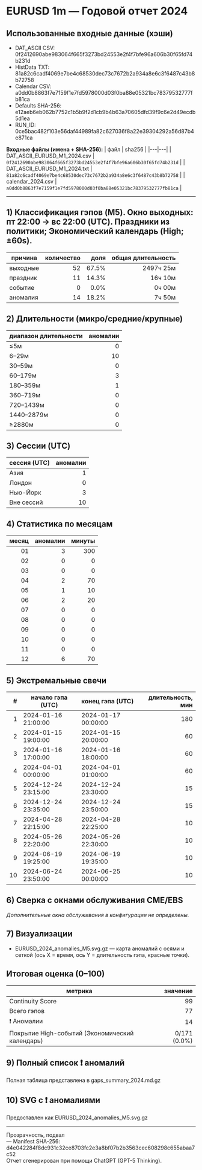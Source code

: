 # EURUSD 1m — Годовой отчет 2024

## Использованные входные данные (хэши)
- DAT_ASCII CSV: 0f2412690abe983064f665f3273bd24553e2f4f7bfe96a606b30f65fd74b231d  
- HistData TXT: 81a82c6cadf4069e7be4c68530dec73c7672b2a934a8e6c3f6487c43b8b72758  
- Calendar CSV: a0dd0b8863f7e7159f1e7fd5978000d03f0ba88e05321bc78379532777fb81ca  
- Defaults SHA-256: e12aeb6eb062b7752c1b5b9f2d1cb9b4b63a70605dfd39f9c6e2d49ecdb5d1ea  
- RUN_ID: 0ce5bac482f103e56daf44989fa82c627036f8a22e39304292a56d87b4e871ca  

**Входные файлы (имена + SHA-256):**
| файл | sha256 |
|---|---|
| DAT_ASCII_EURUSD_M1_2024.csv | `0f2412690abe983064f665f3273bd24553e2f4f7bfe96a606b30f65fd74b231d` |
| DAT_ASCII_EURUSD_M1_2024.txt | `81a82c6cadf4069e7be4c68530dec73c7672b2a934a8e6c3f6487c43b8b72758` |
| calendar_2024.csv | `a0dd0b8863f7e7159f1e7fd5978000d03f0ba88e05321bc78379532777fb81ca` |

---
## 1) Классификация гэпов (M5). Окно выходных: пт 22:00 → вс 22:00 (UTC). Праздники из политики; Экономический календарь (High; ±60s).
| причина | количество | доля | общая длительность |
|---|---:|---:|---:|
| выходные | 52 | 67.5% | 2497ч 25м |
| праздник | 11 | 14.3% | 16ч 10м |
| событие | 0 | 0.0% | 0ч 00м |
| аномалия | 14 | 18.2% | 7ч 50м |

## 2) Длительности (микро/средние/крупные)
| диапазон длительности | аномалии |
|---|---:|
| ≤5м | 0 |
| 6–29м | 10 |
| 30–59м | 0 |
| 60–179м | 3 |
| 180–359м | 1 |
| 360–719м | 0 |
| 720–1439м | 0 |
| 1440–2879м | 0 |
| ≥2880м | 0 |

## 3) Сессии (UTC)
| сессия (UTC) | аномалии |
|---|---:|
| Азия | 1 |
| Лондон | 0 |
| Нью-Йорк | 3 |
| Вне сессий | 10 |

## 4) Статистика по месяцам
| месяц | аномалии | минуты |
|---:|---:|---:|
| 01 | 3 | 300 |
| 02 | 0 | 0 |
| 03 | 0 | 0 |
| 04 | 2 | 70 |
| 05 | 1 | 10 |
| 06 | 2 | 20 |
| 07 | 0 | 0 |
| 08 | 0 | 0 |
| 09 | 0 | 0 |
| 10 | 0 | 0 |
| 11 | 0 | 0 |
| 12 | 6 | 70 |

## 5) Экстремальные свечи
| # | начало гэпа (UTC) | конец гэпа (UTC) | длительность, мин |
|---:|---|---|---:|
| 1 | 2024-01-16 21:00:00 | 2024-01-17 00:00:00 | 180 |
| 2 | 2024-01-15 19:00:00 | 2024-01-15 20:00:00 | 60 |
| 3 | 2024-01-16 17:00:00 | 2024-01-16 18:00:00 | 60 |
| 4 | 2024-04-01 00:00:00 | 2024-04-01 01:00:00 | 60 |
| 5 | 2024-12-24 23:15:00 | 2024-12-24 23:30:00 | 15 |
| 6 | 2024-12-24 23:35:00 | 2024-12-24 23:50:00 | 15 |
| 7 | 2024-04-28 22:15:00 | 2024-04-28 22:25:00 | 10 |
| 8 | 2024-05-26 22:20:00 | 2024-05-26 22:30:00 | 10 |
| 9 | 2024-06-19 19:25:00 | 2024-06-19 19:35:00 | 10 |
| 10 | 2024-06-24 23:50:00 | 2024-06-25 00:00:00 | 10 |

## 6) Сверка с окнами обслуживания CME/EBS
_Дополнительные окна обслуживания в конфигурации не определены._

## 7) Визуализации
- EURUSD_2024_anomalies_M5.svg.gz — карта аномалий с осями и сеткой (ось X = время, ось Y = длительность гэпа, красные точки).

## Итоговая оценка (0–100)
| метрика | значение |
|---|---:|
| Continuity Score | 99 |
| Всего гэпов | 77 |
| ❗ Аномалии | 14 |
| Покрытие High-событий (Экономический календарь) | 0/171 (0.0%) |

## 9) Полный список ❗ аномалий
Полная таблица представлена в gaps_summary_2024.md.gz

## 10) SVG с ❗ аномалиями
Предоставлен как EURUSD_2024_anomalies_M5.svg.gz

---
Прозрачность, подвал  
— Manifest SHA-256: d4e042284f8dc931c32ce8703fc2e3a8bf07b2b3563cec608298c655abaa7c52  
Отчет сгенерирован при помощи ChatGPT (GPT-5 Thinking).  
